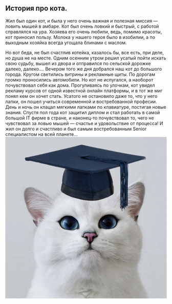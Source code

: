 ## История про кота.

Жил был один кот, и была у него очень важная и полезная миссия — ловить мышей в амбаре. 
Кот был очень ловкий и быстрый, с работой справлялся на ура. Хозяева его очень любили, ведь, помимо красоты, кот приносил пользу. Молока у нашего героя было в изобилии, а по выходным хозяйка всегда угощала блинами с маслом.

Но вот беда, не был счастлив котейка, казалось бы, все есть, при деле, но душа не на месте. 
Одним осенним утром решил усатый пойти искать свою судьбу, вышел из двора и отправился по сельской дорожке далеко, далеко.... Вечером того же дня добрался наш кот до большого города. Кругом светились витрины и рекламные щиты. По дорогам громко проносились автомобили. Но кот не испугался, а наоборот почувствовал себя как дома. 
Прогуливаясь по улочкам, кот увидел рекламу курсов от одной известной онлайн платформы, и в тот же миг понял кем он хочет стать. 
Усатого не остановило даже то, что у него лапки, он пошел учиться современной и востребованной професии. День и ночь он клацал мягкими лапками по клавиатуре, постигая новые знания. Спустя пол года кот защитил диплом и стал работать в самой большой IT фирме в стране, и наконец-то почувствовал то, чего не чувствовал за ловью мышей — счастье и удовольствие от процесса! 
И жил он долго и счастливо и был самым востребованным Senior специалистом на всей планете... 
![](https://github.com/SeniorTe/homework_cat/raw/main/wr-1280.png)
